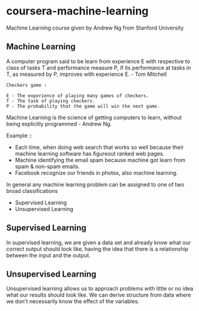# coursera-machine-learning
Machine Learning course given by Andrew Ng from Stanford University

## Machine Learning 

A computer program said to be learn from experience E with respective to class of tasks T and performance measure P, if its performance at tasks in T, as measured by P, improves with experience E. - Tom Mitchell 

```
Checkers game : 

E - The experience of playing many games of checkers.
T - The task of playing checkers.
P - The probability that the game will win the next game.
```


Machine Learning is the science of getting computers to learn, without being explicitly programmed - Andrew Ng.  

Example :: 

* Each time, when doing web search that works so well because their machine learning software has figureout ranked web pages.
* Machine identifying the email spam because machine got learn from spam & non-spam emails.
* Facebook recognize our friends in photos, also machine learning.

In general any machine learning problem can be assigned to one of two broad classifications
 - Supervised Learning
 - Unsupervised Learning
## Supervised Learning 

In supervised learning, we are given a data set and already know what our correct output should look like, having the idea that there is a relationship between the input and the output. 

## Unsupervised Learning

Unsupervised learning allows us to approach problems with little or no idea what our results should look like. We can derive structure from data where we don't necessarily know the effect of the variables.

